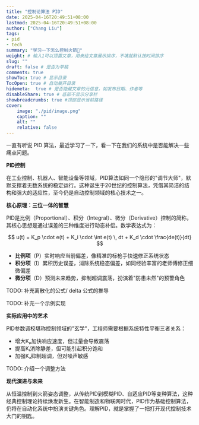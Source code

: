 ```yaml
---
title: "控制论算法 PID"
date: 2025-04-16T20:49:51+08:00
lastmod: 2025-04-16T20:49:51+08:00
author: ["Chang Liu"]
tags: 
- pid
- tech
summary: "学习一下怎么控制火箭🚀"
weight: # 输入1可以顶置文章，用来给文章展示排序，不填就默认按时间排序
slug: ""
draft: false # 是否为草稿
comments: true
showToc: true # 显示目录
TocOpen: true # 自动展开目录
hidemeta:  true # 是否隐藏文章的元信息，如发布日期、作者等
disableShare: true # 底部不显示分享栏
showbreadcrumbs: true #顶部显示当前路径
cover:
    image: "./pid/image.png"
    caption: ""
    alt: ""
    relative: false
---
```


一直有听说 PID 算法，最近学习了一下，看一下在我们的系统中是否能解决一些痛点问题。

**PID控制**

在工业控制、机器人、智能设备等领域，PID算法如同一个隐形的"调节大师"，默默支撑着无数系统的稳定运行。这种诞生于20世纪的控制算法，凭借其简洁的结构和强大的适应性，至今仍是自动控制领域的核心技术之一。

**核心原理：三位一体的智慧**  

PID是比例（Proportional）、积分（Integral）、微分（Derivative）控制的简称，其核心思想是通过误差的三种维度进行动态补偿。数学表达式为：  

$$ u(t) = K_p \cdot e(t) + K_i \cdot \int e(t) \, dt + K_d \cdot \frac{de(t)}{dt} $$

- **比例项**（P）实时响应当前偏差，像精准的标枪手快速修正系统状态  
- **积分项**（I）累积历史误差，消除系统稳态偏差，如同经验丰富的老师傅修正细微偏差  
- **微分项**（D）预测未来趋势，抑制超调震荡，扮演着"防患未然"的预警角色  

TODO: 补充离散化的公式/ delta 公式的推导

TODO: 补充一个示例实现

**实际应用中的艺术**  

PID参数调校堪称控制领域的"玄学"，工程师需要根据系统特性平衡三者关系：  
- 增大Kₚ加快响应速度，但过量会导致震荡  
- 提高Kᵢ消除静差，但可能引起积分饱和  
- 加强Kₐ抑制超调，但对噪声敏感  

TODO: 介绍一个调整方法

**现代演进与未来**  

从恒温控制到火箭姿态调整，从传统PID到模糊PID、自适应PID等变种算法，这种经典控制理论持续焕发新生。在智能制造和物联网时代，PID作为基础控制算法，仍将在自动化系统中扮演关键角色。理解PID，就是掌握了一把打开现代控制技术大门的钥匙。
